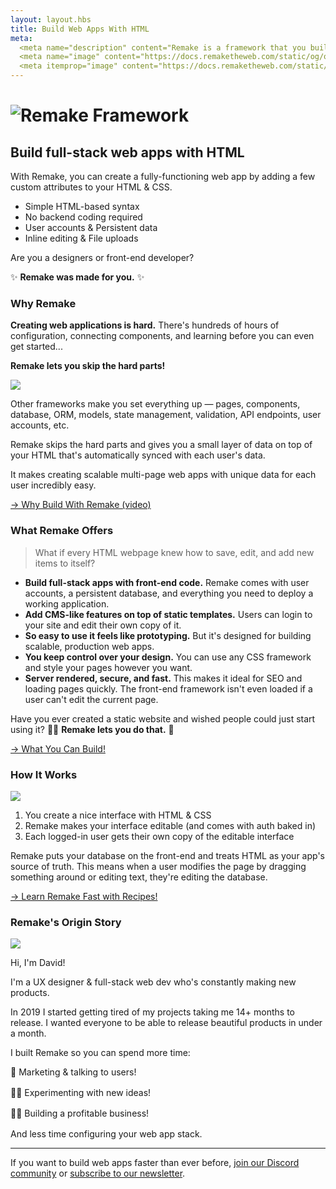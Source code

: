 ```yaml
---
layout: layout.hbs
title: Build Web Apps With HTML
meta:
  <meta name="description" content="Remake is a framework that you build interactive websites with only HTML">
  <meta name="image" content="https://docs.remaketheweb.com/static/og/og-site.png">
  <meta itemprop="image" content="https://docs.remaketheweb.com/static/og/og-site.png">
---
```


<h1 class="logo"><img class="logo__image" src="/static/logo.svg" alt="Remake Framework"></h1>

## Build full-stack web apps with HTML

With Remake, you can create a fully-functioning web app by adding a few custom attributes to your HTML & CSS.

* Simple HTML-based syntax
* No backend coding required
* User accounts & Persistent data
* Inline editing & File uploads

Are you a designers or front-end developer?

✨ **Remake was made for you.** ✨

### Why Remake

**Creating web applications is hard.** There's hundreds of hours of configuration, connecting components, and learning before you can even get started...

**Remake lets you skip the hard parts!**

<img src="/static/images/loophole.svg">

Other frameworks make you set everything up &mdash; pages, components, database, ORM, models, state management, validation, API endpoints, user accounts, etc.

Remake skips the hard parts and gives you a small layer of data on top of your HTML that's automatically synced with each user's data.

It makes creating scalable multi-page web apps with unique data for each user incredibly easy.

<a class="slanted-link" href="/why-build-with-remake/"><span>&rarr; Why Build With Remake (video)</span></a>

### What Remake Offers

> What if every HTML webpage knew how to save, edit, and add new items to itself?

* **Build full-stack apps with front-end code.** Remake comes with user accounts, a persistent database, and everything you need to deploy a working application.
* **Add CMS-like features on top of static templates.** Users can login to your site and edit their own copy of it.
* **So easy to use it feels like prototyping.** But it's designed for building scalable, production web apps.
* **You keep control over your design.** You can use any CSS framework and style your pages however you want.
* **Server rendered, secure, and fast.** This makes it ideal for SEO and loading pages quickly. The front-end framework isn't even loaded if a user can't edit the current page.

Have you ever created a static website and wished people could just start using it? 🧙‍♂️ **Remake lets you do that.** 🦄

<div class="spacer--8"></div>

<a class="slanted-link" href="https://ideas.remaketheweb.com/"><span>&rarr; What You Can Build!</span></a>

### How It Works

<img src="/static/remake-how-it-works.png">

1. You create a nice interface with HTML & CSS
2. Remake makes your interface editable (and comes with auth baked in)
3. Each logged-in user gets their own copy of the editable interface

Remake puts your database on the front-end and treats HTML as your app's source of truth. This means when a user modifies the page by dragging something around or editing text, they're editing the database. 

<div class="spacer--8"></div>

<a class="slanted-link" href="https://recipes.remaketheweb.com/"><span>&rarr; Learn Remake Fast with Recipes!</span></a>

### Remake's Origin Story

<div style="max-width: 120px; margin-right: 2rem;"><img src="/static/images/me-circle-small.png"></div>
<p>Hi, I'm David!</p>
<p>I'm a UX designer &amp; full-stack web dev who's constantly making new products.</p>
<p>In 2019 I started getting tired of my projects taking me 14+ months to release. I wanted everyone to be able to release beautiful products in under a month.</p>
<p>I built Remake so you can spend more time:</p>
<div>
  <div style="margin-bottom: 1rem;">🤩 Marketing &amp; talking to users!</div>
  <div style="margin-bottom: 1rem;">👩‍💻 Experimenting with new ideas!</div>
  <div style="margin-bottom: 1rem;">🦸‍♂️ Building a profitable business!</div>
</div>
<p>And less time configuring your web app stack.</p>
<hr>
<p>If you want to build web apps faster than ever before, <a href="https://discord.gg/FB3gNxw">join our Discord community</a> or <a href="https://form.remaketheweb.com/">subscribe to our newsletter</a>.</p>










